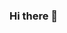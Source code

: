 ### Hi there 👋

<!--
**sawant98d/sawant98d** is a ✨ _special_ ✨ repository because its `README.md` (this file) appears on your GitHub profile.

Here are some ideas to get you started:

- 🔭 I’m currently working on ... Full stack Web Developement and also I'm working for one of the MNC organization(BigData, Hadoop, . . )
- 🌱 I’m currently learning ... Full stack Web Deelopement(ReactJS, NodeJS, . . .)
- 👯 I’m looking to collaborate on ... Full Stack Web Developement Project, Android App project
- 🤔 I’m looking for help with ... To understand NodeJS..
- 💬 Ask me about ... JavaScript
- 📫 How to reach me: ... 
- 😄 Pronouns: ... He/His
- ⚡ Fun fact: ... Listening Music / Watching Documentories
-->
